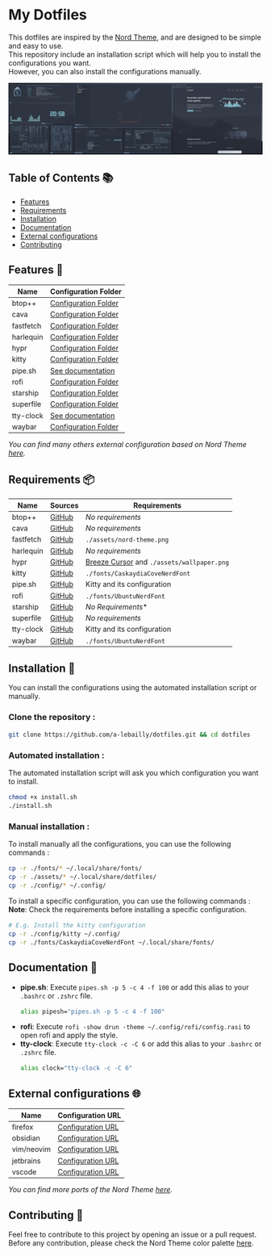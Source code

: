 # My Dotfiles

This dotfiles are inspired by the [Nord Theme](https://www.nordtheme.com/), and are designed to be simple and easy to use.  
This repository include an installation script which will help you to install the configurations you want.  
However, you can also install the configurations manually.

![Screenshot](./assets/screenshot.png)

## Table of Contents 📚
- [Features](#features-)
- [Requirements](#requirements-)
- [Installation](#installation-)
- [Documentation](#documentation-)
- [External configurations](#external-configurations-)
- [Contributing](#contributing-)

## Features 🎨

| **Name**  | **Configuration Folder**                                                                      |
|-----------|-----------------------------------------------------------------------------------------------|
| btop++    | [Configuration Folder](https://github.com/a-lebailly/dotfiles/tree/main/config/btop)          |
| cava      | [Configuration Folder](https://github.com/a-lebailly/dotfiles/tree/main/config/cava)          |
| fastfetch | [Configuration Folder](https://github.com/a-lebailly/dotfiles/tree/main/config/fastfetch)     |
| harlequin | [Configuration Folder](https://github.com/a-lebailly/dotfiles/tree/main/config/harlequin)     |
| hypr      | [Configuration Folder](https://github.com/a-lebailly/dotfiles/tree/main/config/hypr)          |
| kitty     | [Configuration Folder](https://github.com/a-lebailly/dotfiles/tree/main/config/kitty)         |
| pipe.sh   | [See documentation](#documentation-)                                                          |
| rofi      | [Configuration Folder](https://github.com/a-lebailly/dotfiles/tree/main/config/rofi)          |
| starship  | [Configuration Folder](https://github.com/a-lebailly/dotfiles/tree/main/config/starship.toml) |
| superfile | [Configuration Folder](https://github.com/a-lebailly/dotfiles/tree/main/config/superfile)     |
| tty-clock | [See documentation](#documentation-)                                                          |
| waybar    | [Configuration Folder](https://github.com/a-lebailly/dotfiles/tree/main/config/waybar)        |

*You can find many others external configuration based on Nord Theme [here](#external-configurations-).*

## Requirements 📦
| **Name**  | **Sources**                                          | **Requirements**                                                                                       |
|-----------|------------------------------------------------------|--------------------------------------------------------------------------------------------------------|
| btop++    | [GitHub](https://github.com/aristocratos/btop)       | *No requirements*                                                                                      |
| cava      | [GitHub](https://github.com/karlstav/cava)           | *No requirements*                                                                                      |
| fastfetch | [GitHub](https://github.com/fastfetch-cli/fastfetch) | `./assets/nord-theme.png`                                                                              |
| harlequin | [GitHub](https://github.com/tconbeer/harlequin)      | *No requirements*                                                                                      |
| hypr      | [GitHub](https://github.com/hyprwm/Hyprland)         | [Breeze Cursor](https://github.com/KDE/breeze/tree/master/cursors/Breeze) and `./assets/wallpaper.png` |
| kitty     | [GitHub](https://github.com/kovidgoyal/kitty)        | `./fonts/CaskaydiaCoveNerdFont`                                                                        |
| pipe.sh   | [GitHub](https://github.com/pipeseroni/pipes.sh)     | Kitty and its configuration                                                                            |
| rofi      | [GitHub](https://github.com/davatorium/rofi)         | `./fonts/UbuntuNerdFont`                                                                               |
| starship  | [GitHub](https://github.com/starship/starship)       | *No Requirements**                                                                                     |
| superfile | [GitHub](https://github.com/yorukot/superfile)       | *No requirements*                                                                                      |
| tty-clock | [GitHub](https://github.com/xorg62/tty-clock)        | Kitty and its configuration                                                                            |
| waybar    | [GitHub](https://github.com/Alexays/Waybar)          | `./fonts/UbuntuNerdFont`                                                                               |

## Installation 🚀
You can install the configurations using the automated installation script or manually.

### Clone the repository :
```bash
git clone https://github.com/a-lebailly/dotfiles.git && cd dotfiles
```

### Automated installation :  
The automated installation script will ask you which configuration you want to install.  
```bash
chmod +x install.sh
./install.sh
```

### Manual installation :  
To install manually all the configurations, you can use the following commands :
```bash
cp -r ./fonts/* ~/.local/share/fonts/
cp -r ./assets/* ~/.local/share/dotfiles/
cp -r ./config/* ~/.config/
```

To install a specific configuration, you can use the following commands :  
**Note**: Check the requirements before installing a specific configuration.
```bash 
# E.g. Install the kitty configuration
cp -r ./config/kitty ~/.config/
cp -r ./fonts/CaskaydiaCoveNerdFont ~/.local/share/fonts/
```

## Documentation 📖
- **pipe.sh**: Execute `pipes.sh -p 5 -c 4 -f 100` or add this alias to your `.bashrc` or `.zshrc` file.
   ```bash
   alias pipesh="pipes.sh -p 5 -c 4 -f 100"
   ```
- **rofi**: Execute `rofi -show drun -theme ~/.config/rofi/config.rasi` to open rofi and apply the style.
- **tty-clock**: Execute `tty-clock -c -C 6` or add this alias to your `.bashrc` or `.zshrc` file.
   ```bash
   alias clock="tty-clock -c -C 6"
   ```

## External configurations 🌐

| Name       | Configuration URL                                                              |
|------------|--------------------------------------------------------------------------------|
| firefox    | [Configuration URL](https://addons.mozilla.org/fr/firefox/addon/nord-firefox/) |
| obsidian   | [Configuration URL](https://github.com/insanum/obsidian_nord)                  |
| vim/neovim | [Configuration URL](https://github.com/nordtheme/vim)                          |
| jetbrains  | [Configuration URL](https://plugins.jetbrains.com/plugin/10321-nord)           |
| vscode     | [Configuration URL](https://github.com/nordtheme/visual-studio-code)           |

*You can find more ports of the Nord Theme [here](https://www.nordtheme.com/ports).*

## Contributing 🤝
Feel free to contribute to this project by opening an issue or a pull request.  
Before any contribution, please check the Nord Theme color palette [here](https://www.nordtheme.com/docs/colors-and-palettes).
